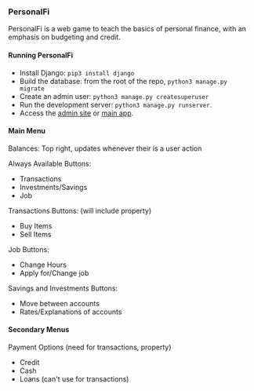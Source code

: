 ### PersonalFi
PersonalFi is a web game to teach the basics of personal finance, with an emphasis on budgeting and credit.

#### Running PersonalFi
* Install Django: `pip3 install django`
* Build the database: from the root of the repo, `python3 manage.py migrate`
* Create an admin user: `python3 manage.py createsuperuser`
* Run the development server: `python3 manage.py runserver`.
* Access the [admin site](http://localhost:8000/admin) or [main app](http://localhost:8000).

#### Main Menu
Balances: Top right, updates whenever their is a user action

Always Available Buttons:
* Transactions 
* Investments/Savings
* Job 

Transactions Buttons: (will include property)
* Buy Items
* Sell Items

Job Buttons:
* Change Hours
* Apply for/Change job

Savings and Investments Buttons:
* Move between accounts
* Rates/Explanations of accounts


#### Secondary Menus
Payment Options (need for transactions, property)
* Credit
* Cash
* Loans (can't use for transactions)






